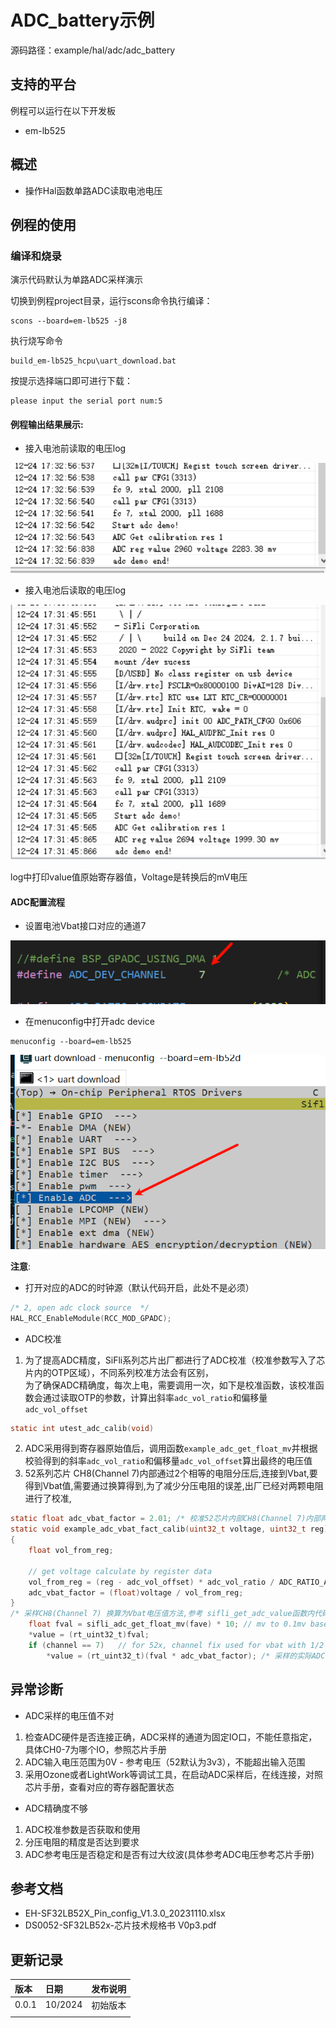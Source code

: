 # ADC_battery示例
源码路径：example/hal/adc/adc_battery
## 支持的平台
例程可以运行在以下开发板
* em-lb525

## 概述
* 操作Hal函数单路ADC读取电池电压

## 例程的使用
### 编译和烧录
演示代码默认为单路ADC采样演示

切换到例程project目录，运行scons命令执行编译：

```
scons --board=em-lb525 -j8
```

执行烧写命令
```
build_em-lb525_hcpu\uart_download.bat
```

按提示选择端口即可进行下载：

```none
please input the serial port num:5
```

#### 例程输出结果展示:
* 接入电池前读取的电压log

![alt text](assets/beffer.png)

* 接入电池后读取的电压log

![alt text](assets/last.png)

log中打印value值原始寄存器值，Voltage是转换后的mV电压


#### ADC配置流程

* 设置电池Vbat接口对应的通道7

![alt text](assets/1.png)

* 在menuconfig中打开adc device

```
menuconfig --board=em-lb525
```

![alt text](assets/2.png)

**注意**: 
* 打开对应的ADC的时钟源（默认代码开启，此处不是必须）
```c
/* 2, open adc clock source  */
HAL_RCC_EnableModule(RCC_MOD_GPADC);
```

* ADC校准
1. 为了提高ADC精度，SiFli系列芯片出厂都进行了ADC校准（校准参数写入了芯片内的OTP区域），不同系列校准方法会有区别，  
为了确保ADC精确度，每次上电，需要调用一次，如下是校准函数，该校准函数会通过读取OTP的参数，计算出斜率`adc_vol_ratio`和偏移量`adc_vol_offset`

```c
static int utest_adc_calib(void)
```
2. ADC采用得到寄存器原始值后，调用函数`example_adc_get_float_mv`并根据校验得到的斜率`adc_vol_ratio`和偏移量`adc_vol_offset`算出最终的电压值
3. 52系列芯片 CH8(Channel 7)内部通过2个相等的电阻分压后,连接到Vbat,要得到Vbat值,需要通过换算得到,为了减少分压电阻的误差,出厂已经对两颗电阻进行了校准,
```c
static float adc_vbat_factor = 2.01; /* 校准52芯片内部CH8(Channel 7)内部两到Vbat的两个分压电阻 */
static void example_adc_vbat_fact_calib(uint32_t voltage, uint32_t reg)
{
    float vol_from_reg;

    // get voltage calculate by register data
    vol_from_reg = (reg - adc_vol_offset) * adc_vol_ratio / ADC_RATIO_ACCURATE;
    adc_vbat_factor = (float)voltage / vol_from_reg;
}
/* 采样CH8(Channel 7) 换算为Vbat电压值方法,参考 sifli_get_adc_value函数内代码 */
    float fval = sifli_adc_get_float_mv(fave) * 10; // mv to 0.1mv based
    *value = (rt_uint32_t)fval;
    if (channel == 7)   // for 52x, channel fix used for vbat with 1/2 update(need calibrate)
        *value = (rt_uint32_t)(fval * adc_vbat_factor); /* 采样的实际ADC电压,换算为Vbat电压值*/
```
## 异常诊断
* ADC采样的电压值不对
1. 检查ADC硬件是否连接正确，ADC采样的通道为固定IO口，不能任意指定，具体CH0-7为哪个IO，参照芯片手册  
2. ADC输入电压范围为0V - 参考电压（52默认为3v3），不能超出输入范围  
3. 采用Ozone或者LightWork等调试工具，在启动ADC采样后，在线连接，对照芯片手册，查看对应的寄存器配置状态
* ADC精确度不够
1. ADC校准参数是否获取和使用
2. 分压电阻的精度是否达到要求
3. ADC参考电压是否稳定和是否有过大纹波(具体参考ADC电压参考芯片手册) 

  
## 参考文档
* EH-SF32LB52X_Pin_config_V1.3.0_20231110.xlsx
* DS0052-SF32LB52x-芯片技术规格书 V0p3.pdf
## 更新记录
|版本 |日期   |发布说明 |
|:---|:---|:---|
|0.0.1 |10/2024 |初始版本 |
| | | |